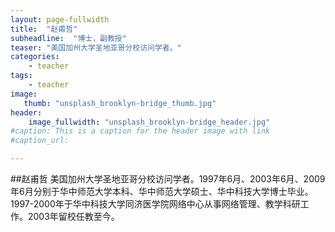 ```yaml
---
layout: page-fullwidth
title:  "赵甫哲"
subheadline:  "博士，副教授"
teaser: "美国加州大学圣地亚哥分校访问学者。"
categories:
    - teacher
tags:
    - teacher
image:
   thumb: "unsplash_brooklyn-bridge_thumb.jpg"
header:
    image_fullwidth: "unsplash_brooklyn-bridge_header.jpg"
#caption: This is a caption for the header image with link
#caption_url:  

---
```

##赵甫哲
美国加州大学圣地亚哥分校访问学者。1997年6月、2003年6月、2009年6月分别于华中师范大学本科、华中师范大学硕士、华中科技大学博士毕业。1997-2000年于华中科技大学同济医学院网络中心从事网络管理、教学科研工作。2003年留校任教至今。
